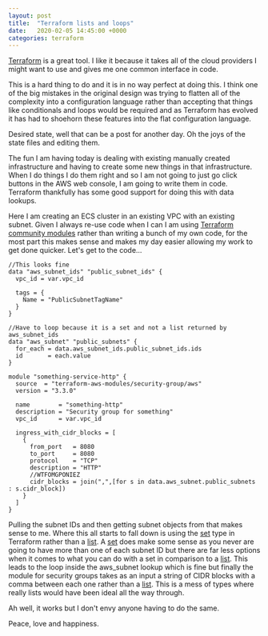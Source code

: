```yaml
---
layout: post
title:  "Terraform lists and loops"
date:   2020-02-05 14:45:00 +0000
categories: terraform
---
```

[Terraform][terraform] is a great tool. I like it because it takes all of the cloud providers I might want to use and gives me one common interface in code.

This is a hard thing to do and it is in no way perfect at doing this. I think one of the big mistakes in the original design was trying to flatten all of the complexity into a configuration language rather than accepting that things like conditionals and loops would be required and as Terraform has evolved it has had to shoehorn these features into the flat configuration language.

Desired state, well that can be a post for another day. Oh the joys of the state files and editing them.

The fun I am having today is dealing with existing manually created infrastructure and having to create some new things in that infrastructure. When I do things I do them right and so I am not going to just go click buttons in the AWS web console, I am going to write them in code. Terraform thankfully has some good support for doing this with data lookups.

Here I am creating an ECS cluster in an existing VPC with an existing subnet. Given I always re-use code when I can I am using [Terraform community modules][terraform-community-modules] rather than writing a bunch of my own code, for the most part this makes sense and makes my day easier allowing my work to get done quicker. Let's get to the code...



    //This looks fine
    data "aws_subnet_ids" "public_subnet_ids" {
      vpc_id = var.vpc_id
    
      tags = {
        Name = "PublicSubnetTagName"
      }
    }

    //Have to loop because it is a set and not a list returned by aws_subnet_ids
    data "aws_subnet" "public_subnets" {
      for_each = data.aws_subnet_ids.public_subnet_ids.ids
      id       = each.value
    }

    module "something-service-http" {
      source  = "terraform-aws-modules/security-group/aws"
      version = "3.3.0"
    
      name        = "something-http"
      description = "Security group for something"
      vpc_id      = var.vpc_id
    
      ingress_with_cidr_blocks = [
        {
          from_port   = 8080
          to_port     = 8080
          protocol    = "TCP"
          description = "HTTP"
          //WTFOMGPONIEZ
          cidr_blocks = join(",",[for s in data.aws_subnet.public_subnets : s.cidr_block])
        }
      ]
    }

Pulling the subnet IDs and then getting subnet objects from that makes sense to me. Where this all starts to fall down is using the [set][terraform-set] type in Terraform rather than a [list][terraform-list]. A [set][terraform-set] does make some sense as you never are going to have more than one of each subnet ID but there are far less options when it comes to what you can do with a set in comparison to a [list][terraform-list]. This leads to the loop inside the aws_subnet lookup which is fine but finally the module for security groups takes as an input a string of CIDR blocks with a comma between each one rather than a [list][terraform-list]. This is a mess of types where really lists would have been ideal all the way through.

Ah well, it works but I don't envy anyone having to do the same.

Peace, love and happiness.

[terraform]: https://www.terraform.io/
[terraform-set]: https://www.terraform.io/docs/configuration/types.html#set-
[terraform-list]: https://www.terraform.io/docs/configuration/types.html#list-
[terraform-community-modules]: https://registry.terraform.io/

